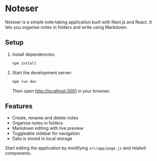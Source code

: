 # Noteser

Noteser is a simple note‑taking application built with Next.js and React. It lets you organise notes in folders and write using Markdown.

## Setup

1. Install dependencies:
   ```bash
   npm install
   ```
2. Start the development server:
   ```bash
   npm run dev
   ```
   Then open [http://localhost:3001](http://localhost:3001) in your browser.

## Features

- Create, rename and delete notes
- Organise notes in folders
- Markdown editing with live preview
- Toggleable sidebar for navigation
- Data is stored in local storage

Start editing the application by modifying `src/app/page.js` and related components.
